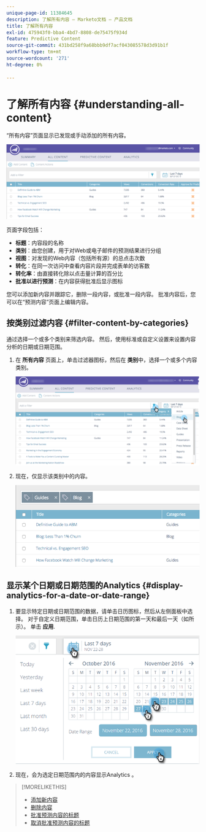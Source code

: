 ```yaml
---
unique-page-id: 11384645
description: 了解所有内容 — Marketo文档 — 产品文档
title: 了解所有内容
exl-id: 475943f0-bba4-4bd7-8808-de75475f934d
feature: Predictive Content
source-git-commit: 431bd258f9a68bbb9df7acf043085578d3d91b1f
workflow-type: tm+mt
source-wordcount: '271'
ht-degree: 0%

---
```


# 了解所有内容 {#understanding-all-content}

“所有内容”页面显示已发现或手动添加的所有内容。

![](assets/image2017-10-3-9-3a4-3a56.png)

页面字段包括：

* **标题**：内容段的名称
* **类别**：由您创建，用于对Web或电子邮件的预测结果进行分组
* **视图**：对发现的Web内容（包括所有源）的总点击次数
* **转化**：在同一次访问中查看内容片段并完成表单的访客数
* **转化率**：由直接转化除以点击量计算的百分比
* **批准以进行预测**：在内容获得批准后显示图标

您可以添加新内容并跟踪它，删除一段内容，或批准一段内容。 批准内容后，您可以在“预测内容”页面上编辑内容。

## 按类别过滤内容  {#filter-content-by-categories}

通过选择一个或多个类别来筛选内容。 然后，使用标准或自定义设置来设置内容分析的日期或日期范围。

1. 在 **所有内容** 页面上，单击过滤器图标，然后在 **类别**&#x200B;中，选择一个或多个内容类别。

   ![](assets/image2017-10-3-9-3a5-3a52.png)

1. 现在，仅显示该类别中的内容。

   ![](assets/image2017-10-3-9-3a6-3a23.png)

## 显示某个日期或日期范围的Analytics {#display-analytics-for-a-date-or-date-range}

1. 要显示特定日期或日期范围的数据，请单击日历图标，然后从左侧面板中选择。 对于自定义日期范围，单击日历上日期范围的第一天和最后一天（如所示）。 单击 **应用**.

   ![](assets/all-content-calendar-filter-hands.png)

1. 现在，会为选定日期范围内的内容显示Analytics 。

>[!MORELIKETHIS]
>
>* [添加新内容](/help/marketo/product-docs/predictive-content/working-with-all-content/add-new-content.md)
>* [删除内容](/help/marketo/product-docs/predictive-content/working-with-all-content/delete-content.md)
>* [批准预测内容的标题](/help/marketo/product-docs/predictive-content/working-with-all-content/approve-a-title-for-predictive-content.md)
>* [取消批准预测内容的标题](/help/marketo/product-docs/predictive-content/working-with-all-content/unapprove-a-title-for-predictive-content.md)
